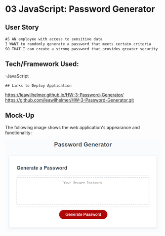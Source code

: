 # 03 JavaScript: Password Generator

## User Story

```
AS AN employee with access to sensitive data
I WANT to randomly generate a password that meets certain criteria
SO THAT I can create a strong password that provides greater security
```
## Tech/Framework Used:
-JavaScript
```
## Links to Deploy Application
```
https://leawilhelmer.github.io/HW-3-Password-Generator/
https://github.com/leawilhelmer/HW-3-Password-Generator.git

## Mock-Up

The following image shows the web application's appearance and functionality:

![password generator demo](./Assets/03-javascript-homework-demo.png)

